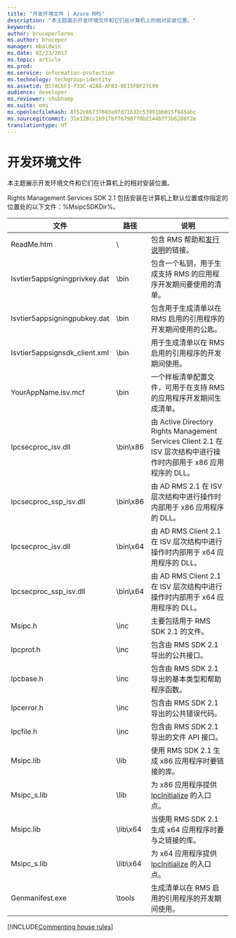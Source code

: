 ```yaml
---
title: "开发环境文件 | Azure RMS"
description: "本主题展示开发环境文件和它们在计算机上的相对安装位置。"
keywords: 
author: bruceperlerms
ms.author: bruceper
manager: mbaldwin
ms.date: 02/23/2017
ms.topic: article
ms.prod: 
ms.service: information-protection
ms.technology: techgroup-identity
ms.assetid: B57AC6F3-733C-42A8-AF83-0E15FBF27C99
audience: developer
ms.reviewer: shubhamp
ms.suite: ems
ms.openlocfilehash: 8f52c6b737603e8fd71b32c53991bb015f945abc
ms.sourcegitcommit: 31e128cc1b917bf767987f0b2144b7f3b6288f2e
translationtype: HT
---
```

# <a name="development-environment-files"></a>开发环境文件

本主题展示开发环境文件和它们在计算机上的相对安装位置。

Rights Management Services SDK 2.1 包括安装在计算机上默认位置或你指定的位置处的以下文件：%MsipcSDKDir%。

|文件|路径|说明|
|----|----|-----------|
|ReadMe.htm| \ | 包含 RMS 帮助和[发行说明](release-notes-rtm.md)的链接。|
|Isvtier5appsigningprivkey.dat|\bin|包含一个私钥，用于生成支持 RMS 的应用程序开发期间要使用的清单。|
|Isvtier5appsigningpubkey.dat|\bin|包含用于生成清单以在 RMS 启用的引用程序的开发期间使用的公匙。|
|Isvtier5appsignsdk_client.xml|\bin|用于生成清单以在 RMS 启用的引用程序的开发期间使用。|
|YourAppName.isv.mcf|\bin|一个样板清单配置文件，可用于在支持 RMS 的应用程序开发期间生成清单。|
|Ipcsecproc_isv.dll|\bin\x86|由 Active Directory Rights Management Services Client 2.1 在 ISV 层次结构中进行操作时内部用于 x86 应用程序的 DLL。|
|Ipcsecproc_ssp_isv.dll|\bin\x86|由 AD RMS 2.1 在 ISV 层次结构中进行操作时内部用于 x86 应用程序的 DLL。|
|Ipcsecproc_isv.dll|\bin\x64|由 AD RMS Client 2.1 在 ISV 层次结构中进行操作时内部用于 x64 应用程序的 DLL。|
|Ipcsecproc_ssp_isv.dll|\bin\x64|由 AD RMS Client 2.1 在 ISV 层次结构中进行操作时内部用于 x64 应用程序的 DLL。|
|Msipc.h|\inc|主要包括用于 RMS SDK 2.1 的文件。|
|Ipcprot.h|\inc|包含由 RMS SDK 2.1 导出的公共接口。|
|Ipcbase.h|\inc|包含由 RMS SDK 2.1 导出的基本类型和帮助程序函数。|
|Ipcerror.h|\inc|包含由 RMS SDK 2.1 导出的公共错误代码。|
|Ipcfile.h|\inc|包含由 RMS SDK 2.1 导出的文件 API 接口。|
|Msipc.lib|\lib|使用 RMS SDK 2.1 生成 x86 应用程序时要链接的库。|
|Msipc_s.lib|\lib|为 x86 应用程序提供 [IpcInitialize](https://msdn.microsoft.com/library/jj127295.aspx) 的入口点。|
|Msipc.lib|\lib\x64|当使用 RMS SDK 2.1 生成 x64 应用程序时要与之链接的库。|
|Msipc_s.lib|\lib\x64|为 x64 应用程序提供 [IpcInitialize](https://msdn.microsoft.com/library/jj127295.aspx) 的入口点。|
|Genmanifest.exe|\tools|生成清单以在 RMS 启用的引用程序的开发期间使用。|

[!INCLUDE[Commenting house rules](../includes/houserules.md)]